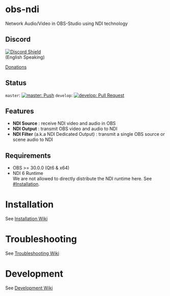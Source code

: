 obs-ndi
==============
Network Audio/Video in OBS-Studio using NDI technology

## Discord
[![Discord Shield](https://discordapp.com/api/guilds/1082173788101279746/widget.png?style=banner3)](https://discord.gg/ZuTxbUK3ug)  
(English Speaking)

[Donations](https://opencollective.com/obs-ndi)

## Status
`master`: [![master: Push](https://github.com/obs-ndi/obs-ndi/actions/workflows/push.yaml/badge.svg)](https://github.com/obs-ndi/obs-ndi/actions/workflows/push.yaml)
`develop`: [![develop: Pull Request](https://github.com/obs-ndi/obs-ndi/actions/workflows/pr-pull.yaml/badge.svg?branch=develop)](https://github.com/obs-ndi/obs-ndi/actions/workflows/pr-pull.yaml)

## Features
- **NDI Source** : receive NDI video and audio in OBS
- **NDI Output** : transmit OBS video and audio to NDI
- **NDI Filter** (a.k.a NDI Dedicated Output) : transmit a single OBS source or scene audio to NDI

## Requirements
* OBS >= 30.0.0 (Qt6 & x64)
* NDI 6 Runtime  
  We are not allowed to directly distribute the NDI runtime here.
  See [#Installation](#installation).

# Installation

See [Installation Wiki](https://github.com/obs-ndi/obs-ndi/wiki/1.-Installation)

# Troubleshooting

See [Troubleshooting Wiki](https://github.com/obs-ndi/obs-ndi/wiki/2.-Troubleshooting)

# Development

See [Development Wiki](https://github.com/obs-ndi/obs-ndi/wiki/3.-Development)
